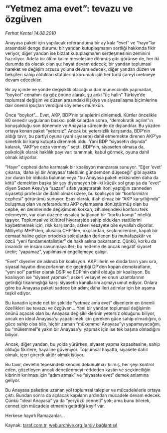 # “Yetmez ama evet”: tevazu ve özgüven

*Ferhat Kentel 14.08.2010*

<div class="yazi"><p>Anayasa paketi için yapılacak referanduma bir ay kala “evet” ve “hayır”lar arasındaki denge durumu bir yandan kutuplaşmanın sertliği hakkında fikir veriyor, diğer yandan ise bizzat kutuplaşmanın sertleşmesinin zeminini hazırlıyor. Adeta bir ölüm kalım meselesine dönmüş gibi görünse de, her iki durumda da olacak olan şu: hayat devam edecek; bir yandan toplumsal hareket ve değişim arzusu yoluna devam edecek, diğer yandan düzen ve bekçileri sahip oldukları statülerini korumak için her türlü çareyi üretmeye devam edecekler.</p>
<p>Bir ay içinde ne yönde değişiklik olacağına dair müneccimlik yapmadan, “boykot” cenahını da göz önüne alarak, şu anki “üç halin” Türkiye’de toplumsal değişim ve düzen arasındaki ilişkiye ve siyasallaşma biçimlerine dair önemli ipuçları verdiğini söylemek mümkün.</p>
<p>Önce “boykot”... Evet, AKP, BDP’nin taleplerini dinlemedi. Kürtler öncelikle 80 senedir uygulanan baskıcı politikalardan sonra, “demokratik açılım”ın konuşulduğu son dönemde ve Anayasa sürecinde de dışlandılar. Bu yüzden ortaya konan paket “yetersiz”. Ancak bu yetersizlik karşısında, BDP’nin aldığı tavır, bu partiyi oyuna (yani siyasete) dahil etmemekte direnen AKP’ye simetrik bir karşı kutupta direnmek oldu. Yani BDP “siyasetin dışında” kalarak, “AKP’ye ceza vermeyi” seçti. BDP’nin, siyaseten olmasa da, psikolojik olarak haklılık payı var: tanınmak, kabul görmek, oyuna dahil olmak istiyorlar.</p>
<p>“Hayır” cephesi daha karmaşık bir koalisyon manzarası sunuyor. “Eğer ‘evet’ çıkarsa, ‘daha iyi bir Anayasa’ talebinin gündemden düşeceği” gibi ayakta zor duran bir iddiada bulunan veya “bu Anayasa paketi eskisinden daha da kötü” demekten başka bir şey diyemeyen bir-iki küçük sol grup ya da “evet” diyen Sezen Aksu’ya “sazan” sıfatı yapıştırarak ironi yaptığını zanneden siyasetçi profesör de dahil olmak üzere, bu koalisyon bir “konformizm cephesi” görünümü sunuyor. Esas olarak, iflah olmaz bir “AKP karşıtlığında” buluşmuş olan ve referandumu AKP oylamasına dönüştürmüş olan bu cephe, en derinlerinde değişimden korkan, zihinlerindeki konforu terk edemeyen, var olan düzene uysalca bağlanan bir “korku kampı” niteliği taşıyor. Toplumsal ve kültürel hiyerarşide sahip oldukları statülerini kaybetmemek için, risk karşısında, askeri vesayete bile eyvallah diyorlar. Milliyetçi MHP’den, ulusalcı CHP’den, ırkçılardan, seçkincilerden, kapalı bir cemaat haline gelen ortodoks solculardan derlenen bu muhafazakâr ve özcü “yeni fundamentalistler” de haklı aslına bakarsanız. Çünkü, korku da insanidir ve insanı savunmaya iter; bu nedenle de ancak negatif siyaset üretir; “yapamaz”, yapılmasını engellemeye çalışır. </p>
<p>“Evet” diyenler de aslında bir koalisyon. AKP’lilerin ve dindarların yanı sıra, siyasal hayatın dinozorlarının ele geçirdiği DP’den kopan demokratların, “yeni sol” partiler olarak DSİP ve EDP’nin dahil olduğu bir koalisyon. Bu koalisyon ise “siyaset yapmak”; askeri vesayet ve onun uzantılarının getirdiği tıkanmışlığa karşı siyasetin kanallarını açmayı umut ediyor. Onlara göre bu Anayasa paketi sadece bir adım; daha ileri adımlar için bir aşama teşkil ediyor. </p>
<p>Bu kanadın içinde net bir şekilde “yetmez ama evet” diyenlerin en önemli özellikleri ise tevazu ve özgüven... Yani bir yandan toplumsal değişimin önünü açacak olan bu Anayasa değişikliklerinin yetersiz olduğunu biliyor, ancak en ideal Anayasa’yı yapabilmek için gereken güce sahip olmadığını, o güce sahip olsa bile, hiçbir zaman “mükemmel Anayasa”yı yapamayacağını, bu “mükemmel”e yakın bir Anayasa’yı yapmak için ise tek başına olmadığını biliyor.</p>
<p>Ancak, diğer yandan, bu yolda yürürken, siyaset yapma kapasitesine, sahip olduğu fikirlere, hayaline güveniyor. Toplumsal hayatta, siyasete dahil olmak, içeri girerek aktör olmak istiyor.</p>
<p>Bu tavır, devletin tepesindeki kendini dokunulmaz kılmış, her şeyi kontrol eden, gözetleyen ancak denetlenmeyi reddeden kastın ve seçkinciliğin kibrinin kırılması için “adım atmak” ve “siyasete evet” demek anlamına geliyor.</p>
<p>Bu Anayasa paketine uzanan yol toplumsal talepler ve mücadelelerle ortaya çıktı. Bundan sonra da açılacak kapıların ardından mücadele devam edecek. Çünkü “ideal Anayasa” ya da “yeryüzü cenneti” yok; ama bunu bilerek, cennet için mücadele etmenin getirdiği keyif var.</p>
<p>Herkese hayırlı Ramazanlar...</p>
</div>

Kaynak: [taraf.com.tr](http://www.taraf.com.tr:80/ferhat-kentel/makale-yetmez-ama-evet-tevazu-ve-ozguven.htm), [web.archive.org (arşiv bağlantısı)](http://web.archive.org/web/20100816140812/http://www.taraf.com.tr:80/ferhat-kentel/makale-yetmez-ama-evet-tevazu-ve-ozguven.htm)
